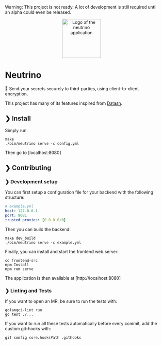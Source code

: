 Warning: This project is not ready. A lot of development is still required until an alpha could even be released.

<p align="center">
    <img src="https://github.com/corentindeboisset/neutrino/raw/main/frontend-src/src/assets/logo_large.svg" alt="Logo of the neutrino application" style="width: 8rem" />
</p>

# Neutrino

📮 Send your secrets securely to third-parties, using client-to-client encryption.

This project has many of its features inspired from [Datash](https://github.com/datash/datash).

## ❯ Install

Simply run:

    make
    ./bin/neutrino serve -c config.yml

Then go to [localhost:8080]

## ❯ Contributing

### ❯ Development setup

You can first setup a configuration file for your backend with the following structure:

```yaml
# example.yml
host: 127.0.0.1
port: 8081
trusted_proxies: [0.0.0.0/0]
```

Then you can build the backend:

    make dev_build
    ./bin/neutrino serve -c example.yml

Finally, you can install and start the frontend web server:

    cd frontend-src
    npm Install
    npm run serve

The application is then available at [http://localhost:8080]

### ❯ Linting and Tests

If you want to open an MR, be sure to run the tests with:

    golangci-lint run
    go test ./...

If you want to run all these tests automatically before every commit, add the custom git-hooks with:

    git config core.hooksPath .githooks
